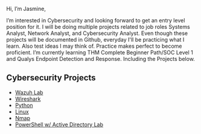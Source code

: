 Hi, I’m Jasmine,


I’m interested in Cybersecurity and looking forward to get an entry level position for it. I will be doing multiple projects related to job roles Systems Analyst, Network Analyst, and Cybersecurity Analyst. Even though these projects will be documented in Github, everyday I'll be practicing what I learn. Also test ideas I may think of. Practice makes perfect to become proficient. I’m currently learning THM Complete Beginner Path/SOC Level 1 and Qualys Endpoint Detection and Response. Including the Projects below. 

Cybersecurity Projects
----------------------
* [Wazuh Lab](https://github.com/JasmineH18/Practicing-Wazuh/tree/main)
* [Wireshark](https://github.com/JasmineH18/Practicing-Wireshark.git)
* [Python](https://github.com/JasmineH18/Practicing-Python)
* [Linux](https://github.com/JasmineH18/Linux/tree/main)
* [Nmap](https://github.com/JasmineH18/Nmap/tree/main)
* [PowerShell w/ Active Directory Lab](https://github.com/JasmineH18/Powershell)



<!---
JasmineH18/JasmineH18 is a ✨ special ✨ repository because its `README.md` (this file) appears on your GitHub profile.
You can click the Preview link to take a look at your changes.
--->
